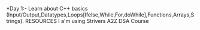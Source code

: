 *Day 1:- Learn about C++ basics (Input/Output,Datatypes,Loops[Ifelse,While,For,doWhile],Functions,Arrays,Strings).
RESOURCES I a'm using
Strivers A2Z DSA Course

